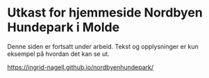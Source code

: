 # Utkast for hjemmeside Nordbyen Hundepark i Molde
Denne siden er fortsatt under arbeid. Tekst og opplysninger er kun eksempel på hvordan det kan se ut.

https://ingrid-nagell.github.io/nordbyenhundepark/
